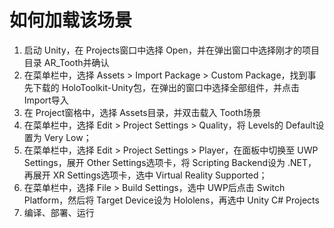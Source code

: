 # 如何加载该场景

1. 启动 Unity，在 Projects窗口中选择 Open，并在弹出窗口中选择刚才的项目目录 AR_Tooth并确认
2. 在菜单栏中，选择 Assets > Import Package > Custom Package，找到事先下载的 HoloToolkit-Unity包，在弹出的窗口中选择全部组件，并点击 Import导入
3. 在 Project窗格中，选择 Assets目录，并双击载入 Tooth场景
4. 在菜单栏中，选择 Edit > Project Settings > Quality，将 Levels的 Default设置为 Very Low；
5. 在菜单栏中，选择 Edit > Project Settings > Player，在面板中切换至 UWP Settings，展开 Other Settings选项卡，将 Scripting Backend设为 .NET，再展开 XR Settings选项卡，选中 Virtual Reality Supported；
6. 在菜单栏中，选择 File > Build Settings，选中 UWP后点击 Switch Platform，然后将 Target Device设为 Hololens，再选中 Unity C# Projects
7. 编译、部署、运行
